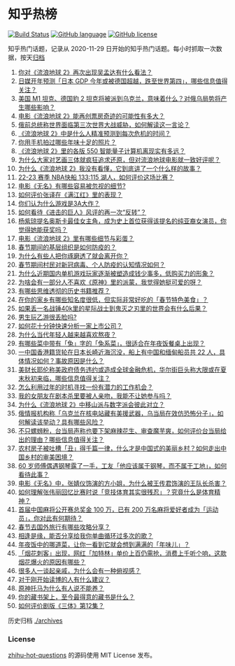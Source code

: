 # 知乎热榜
[![Build Status](https://github.com/ToWeLong/zhihu-hot-questions/workflows/CI/badge.svg)](https://github.com/ToWeLong/zhihu-hot-questions/actions)
[![GitHub language](https://img.shields.io/badge/language-golang-orange.svg)](https://golang.org/)
[![GitHub license](https://img.shields.io/github/license/ToWeLong/zhihu-hot-questions)](https://github.com/ToWeLong/zhihu-hot-questions/blob/main/LICENSE)

知乎热门话题，记录从 2020-11-29 日开始的知乎热门话题。每小时抓取一次数据，按天[归档](./archives)

<!-- BEGIN -->

1. [你对《流浪地球 2》再次出现吴孟达有什么看法？](https://www.zhihu.com/question/579791015)
1. [日媒开年预测「日本 GDP 今年或被德国超越，跌至世界第四」，哪些信息值得关注？](https://www.zhihu.com/question/580200893)
1. [美国 M1 坦克、德国豹 2 坦克将被派到乌克兰，意味着什么？对俄乌局势将产生哪些影响？](https://www.zhihu.com/question/580418611)
1. [电影《流浪地球 2》能再创票房奇迹的可能性有多大？](https://www.zhihu.com/question/577753122)
1. [俄前总统称世界面临第三次世界大战威胁，如何解读这一言论？](https://www.zhihu.com/question/580384989)
1. [《流浪地球 2》中是什么人精准预测到每次危机的时间？](https://www.zhihu.com/question/580031530)
1. [你用手机拍过哪些年味十足的照片？](https://www.zhihu.com/question/580044657)
1. [《流浪地球 2》里的各版 550 智能量子计算机离现实有多远？](https://www.zhihu.com/question/580060954)
1. [为什么大家对艺画三体就疯狂追求还原，但对流浪地球电影就一致好评呢？](https://www.zhihu.com/question/572963896)
1. [为什么《流浪地球 2》我没有看懂，它到底讲了一个什么样的故事？](https://www.zhihu.com/question/580060009)
1. [22-23 赛季 NBA快船 133:115 湖人，如何评价这场比赛？](https://www.zhihu.com/question/580436411)
1. [电影《无名》有哪些容易被忽视的细节?](https://www.zhihu.com/question/580039575)
1. [如何评价张译在《满江红》里的表现？](https://www.zhihu.com/question/580045028)
1. [你们认为什么游戏是3A大作？](https://www.zhihu.com/question/575182612)
1. [如何看待《进击的巨人》风评的再一次“反转”？](https://www.zhihu.com/question/579364322)
1. [杨紫琼提名奥斯卡最佳女主角，成为史上首位获得该提名的纯亚裔女演员，你觉得她能获奖吗？](https://www.zhihu.com/question/580359762)
1. [电影《流浪地球 2》里有哪些细节与彩蛋？](https://www.zhihu.com/question/580036968)
1. [春节期间的基层组织是如何防疫的？](https://www.zhihu.com/question/579420809)
1. [为什么有些人把你琢磨透了就会离开你？](https://www.zhihu.com/question/577209572)
1. [春节期间村民对新冠病毒、个人防疫的认知情况如何？](https://www.zhihu.com/question/579404823)
1. [为什么近期国内单机游戏玩家逐渐被塑造成钱少事多，低购买力的形象？](https://www.zhihu.com/question/578715767)
1. [为啥会有一部分人不喜欢《原神》里的派蒙，我觉得她挺可爱的呀？](https://www.zhihu.com/question/554582360)
1. [有哪些思维透彻的历史书籍推荐？](https://www.zhihu.com/question/472293322)
1. [在你的家乡有哪些知名度很低，但实际非常好吃的「春节特色美食」？](https://www.zhihu.com/question/580259310)
1. [如果丢一名战锤40k里的星际战士到鬼灭之刃里的世界会有什么后果？](https://www.zhihu.com/question/569411736)
1. [男生玩乙游很丢脸吗?](https://www.zhihu.com/question/578151940)
1. [如何花十分钟快速分析一家上市公司？](https://www.zhihu.com/question/543193716)
1. [为什么当代年轻人越来越喜欢熬夜？](https://www.zhihu.com/question/338576747)
1. [有哪些菜中带有「兔」字的「兔系菜」，很适合在年夜饭餐桌上出现？](https://www.zhihu.com/question/576987917)
1. [一中国香港籍货轮在日本长崎近海沉没，船上有中国和缅甸船员共 22 人，具体情况如何？事故原因是什么？](https://www.zhihu.com/question/580427173)
1. [美财长耶伦称美政府债务违约或造成全球金融危机，华尔街巨头称大限或在夏末秋初来临，哪些信息值得关注？](https://www.zhihu.com/question/580059324)
1. [怎么利用过年的时机寻找一份有潜力的工作机会？](https://www.zhihu.com/question/579045708)
1. [我的女朋友在剧本杀里要被人亲吻，我能不让她参与吗？](https://www.zhihu.com/question/568332577)
1. [为什么《流浪地球 2》中移山派与数字派会彼此对立？](https://www.zhihu.com/question/580084702)
1. [俄情报机构称「乌克兰在核电站藏有美援武器，乌当局在效仿恐怖分子」，如何解读该举动？具有哪些风险？](https://www.zhihu.com/question/580212265)
1. [不只螺蛳粉，台当局声称也要下架麻辣花生、审查魔芋爽，如何评价台当局给出的理由？哪些信息值得关注？](https://www.zhihu.com/question/579452945)
1. [农村房子被吐槽「丑」得千篇一律，什么才是中国式的美丽乡村？如何走出中国乡村的审美困境？](https://www.zhihu.com/question/577718191)
1. [60 岁师傅偶遇钢琴露了一手，工友「他应该属于钢琴，而不属于工地」，如何看待此事？](https://www.zhihu.com/question/578057138)
1. [电影《无名》中，张婧仪饰演的方小姐，为什么被王传君饰演的王队长杀害？](https://www.zhihu.com/question/580036946)
1. [如何理解张伟丽回忆比赛时说「竞技体育其实很残忍」？究竟什么是体育精神？](https://www.zhihu.com/question/579543734)
1. [首届中国麻将公开赛总奖金 100 万，已有 200 万名麻将爱好者成为「运动员」，你对此有何期待？](https://www.zhihu.com/question/579615888)
1. [春节去国外旅行有哪些攻略分享？](https://www.zhihu.com/question/577415821)
1. [相逢是缘，能否分享给我你单曲循环过多次的歌？](https://www.zhihu.com/question/580220019)
1. [年夜饭中的哪道菜，让你一看到它就会想到满满的「年味儿」？](https://www.zhihu.com/question/579204425)
1. [「烟花刺客」出现，网红「加特林」单价上百仍需抢，消费上千听个响，这款烟花爆火的原因有哪些？](https://www.zhihu.com/question/579009150)
1. [很多人一谈起亲戚，为什么会有一种俯视感？](https://www.zhihu.com/question/579241468)
1. [对于刚开始读博的人有什么建议？](https://www.zhihu.com/question/313276414)
1. [原神托马为什么有人说不能养？](https://www.zhihu.com/question/557910873)
1. [你的藏书架上，至今最得意的藏书是什么？](https://www.zhihu.com/question/456543158)
1. [如何评价剧版《三体》第12集？](https://www.zhihu.com/question/579617361)

<!-- END -->

历史归档 [./archives](./archives)


### License
[zhihu-hot-questions](https://github.com/towelong/zhihu-hot-questions) 的源码使用 MIT License 发布。
